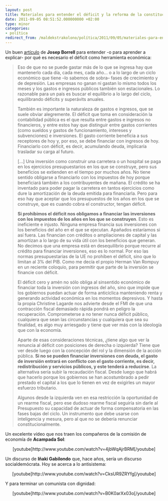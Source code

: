 ```yaml
---
layout: post
title: Materiales para entender el déficit y la reforma de la constitución
date: 2011-09-05 08:51:52.000000000 +02:00
type: minor
categories:
- política
redirect_from: /maldekstrakolono/política/2011/09/05/materiales-para-entender-el-deficit-y-la-reforma-de-la-constitucion.html
---
```

<p>Un buen <a href="http://blogs.publico.es/dominiopublico/3915/el-deficit-problema-e-instrumento/">artículo</a> de <strong>Josep Borrell</strong> para entender -o para aprender a explicar- por qué es necesario el déficit como herramienta económica:</p>
<blockquote><p>Eso de que no se puede gastar más de lo que se ingresa hay que mantenerlo cada día, cada mes, cada año… o a lo largo de un ciclo económico que tiene –lo sabemos de sobra– fases de crecimiento y de depresión. Las empresas no ganan ni gastan lo mismo todos los meses y los gastos e ingresos públicos también son estacionales. Lo razonable para un país es buscar el equilibrio a lo largo del ciclo, equilibrando déficits y superávits anuales.</p>
<p>También es importante la naturaleza de gastos e ingresos, que se suele obviar alegremente. El déficit que toma en consideración la contabilidad pública es el que resulta entre gastos e ingresos no financieros, y entre estos hay que distinguir entre gastos corrientes (como sueldos y gastos de funcionamiento, intereses y subvenciones) e inversiones. El gasto corriente beneficia a sus receptores de hoy y, por eso, se debe financiar con ingresos de hoy. Financiarlo con déficit, es decir, acumulando deuda, implicaría trasladar su carga al futuro.</p>
<p>[...] Una inversión como construir una carretera o un hospital se paga en los ejercicios presupuestarios en los que se construye, pero sus beneficios se extienden en el tiempo por muchos años. No tiene sentido obligarse a financiarlo con los impuestos de hoy porque beneficiará también a los contribuyentes de mañana. El crédito se ha inventado para poder pagar la carretera en tantos ejercicios como dure la amortización de la deuda emitida para financiarla. Pero para eso hay que aceptar que los presupuestos de los años en los que se construye, que es cuando cobra el constructor, tengan déficit.</p>
<p><strong>Si prohibimos el déficit nos obligamos a financiar las inversiones con los impuestos de los años en los que se construyen</strong>. Esto es ineficiente e injusto. Ninguna empresa financia sus inversiones con los beneficios del año en el que se ejecutan. Apañados estaríamos si así fuera. Las financian con créditos o ampliaciones de capital y las amortizan a lo largo de su vida útil con los beneficios que generan. No decimos que una empresa está en desequilibrio porque recurre al crédito para financiar inversiones, eso es lo normal. Por eso las normas presupuestarias de la UE no prohíben el déficit, sino que lo limitan al 3% del PIB. Como me decía el propio Herman Van Rompuy en un reciente coloquio, para permitir que parte de la inversión se financie con déficit.</p>
<p>El déficit cero y amén no sólo obliga al sinsentido económico de financiar toda la inversión con ingresos del año, sino que impide que los gobiernos puedan actuar de forma anticíclica manteniendo renta y generando actividad económica en los momentos depresivos. Y hasta la propia Christine Lagarde nos advierte desde el FMI de que una contracción fiscal demasiado rápida pondrá en peligro la recuperación. Comprometerse a no tener nunca déficit público, cualquiera que sean las circunstancias y cualquiera que sea su finalidad, es algo muy arriesgado y tiene que ver más con la ideología que con la economía.</p>
<p>Aparte de esas consideraciones técnicas, ¿tiene algo que ver la renuncia al déficit con posiciones de derecha o izquierda? Tiene que ver desde luego con la concepción del rol y la dimensión de la acción pública. <strong>Si no se pueden financiar inversiones con deuda, el gasto de inversión entrará en conflicto con el gasto corriente, es decir, redistribución y servicios públicos, y este tenderá a reducirse</strong>. La alternativa sería subir la recaudación fiscal. Desde luego que habrá que hacerlo porque los gobiernos se han acostumbrado a pedir prestado el capital a los que lo tienen en vez de exigirles un mayor esfuerzo tributario.</p>
<p>Algunos desde la izquierda ven en esa restricción la oportunidad de un rearme fiscal, pero ese dudoso rearme fiscal seguiría sin darle al Presupuesto su capacidad de actuar de forma compensatoria en las fases bajas del ciclo. Un instrumento que debe usarse con inteligencia y mesura, pero al que no se debería renunciar constitucionalmente.</p></blockquote>
<p>Un excelente vídeo que nos traen los compañeros de la comisión de economía de <strong>Acampada Sol</strong>:</p>
<p style="text-align: center;">[youtube]http://www.youtube.com/watch?v=4jbWqAjrBRM[/youtube]</p>
<p style="text-align: left;">Un discurso de <strong>Iñaki Gabilondo</strong> que, hace años, sería un discurso socialdemócrata. Hoy se acerca a lo antisistema:</p>
<p style="text-align: center;">[youtube]http://www.youtube.com/watch?v=CksUR9ZRYfg[/youtube]</p>
<p>Y para terminar un comunista con dignidad:</p>
<p style="text-align: center;">[youtube]http://www.youtube.com/watch?v=B0K0arXx03o[/youtube]</p>
